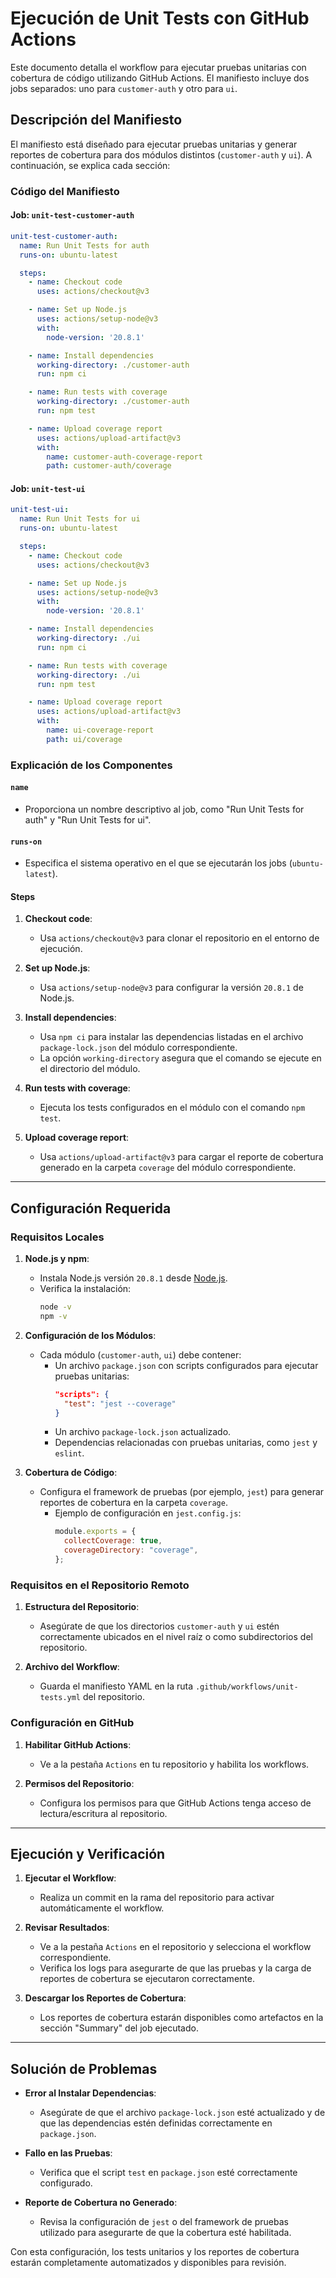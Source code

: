 # Ejecución de Unit Tests con GitHub Actions

Este documento detalla el workflow para ejecutar pruebas unitarias con cobertura de código utilizando GitHub Actions. El manifiesto incluye dos jobs separados: uno para `customer-auth` y otro para `ui`.

## Descripción del Manifiesto

El manifiesto está diseñado para ejecutar pruebas unitarias y generar reportes de cobertura para dos módulos distintos (`customer-auth` y `ui`). A continuación, se explica cada sección:

### Código del Manifiesto

#### Job: `unit-test-customer-auth`

```yaml
unit-test-customer-auth:
  name: Run Unit Tests for auth
  runs-on: ubuntu-latest

  steps:
    - name: Checkout code
      uses: actions/checkout@v3

    - name: Set up Node.js  
      uses: actions/setup-node@v3
      with:
        node-version: '20.8.1'

    - name: Install dependencies
      working-directory: ./customer-auth
      run: npm ci

    - name: Run tests with coverage
      working-directory: ./customer-auth
      run: npm test

    - name: Upload coverage report
      uses: actions/upload-artifact@v3
      with:
        name: customer-auth-coverage-report
        path: customer-auth/coverage
```

#### Job: `unit-test-ui`

```yaml
unit-test-ui:
  name: Run Unit Tests for ui
  runs-on: ubuntu-latest

  steps:
    - name: Checkout code
      uses: actions/checkout@v3

    - name: Set up Node.js  
      uses: actions/setup-node@v3
      with:
        node-version: '20.8.1'

    - name: Install dependencies
      working-directory: ./ui
      run: npm ci

    - name: Run tests with coverage
      working-directory: ./ui
      run: npm test

    - name: Upload coverage report
      uses: actions/upload-artifact@v3
      with:
        name: ui-coverage-report
        path: ui/coverage
```

### Explicación de los Componentes

#### **`name`**
- Proporciona un nombre descriptivo al job, como "Run Unit Tests for auth" y "Run Unit Tests for ui".

#### **`runs-on`**
- Especifica el sistema operativo en el que se ejecutarán los jobs (`ubuntu-latest`).

#### Steps
1. **Checkout code**:
   - Usa `actions/checkout@v3` para clonar el repositorio en el entorno de ejecución.

2. **Set up Node.js**:
   - Usa `actions/setup-node@v3` para configurar la versión `20.8.1` de Node.js.

3. **Install dependencies**:
   - Usa `npm ci` para instalar las dependencias listadas en el archivo `package-lock.json` del módulo correspondiente.
   - La opción `working-directory` asegura que el comando se ejecute en el directorio del módulo.

4. **Run tests with coverage**:
   - Ejecuta los tests configurados en el módulo con el comando `npm test`.

5. **Upload coverage report**:
   - Usa `actions/upload-artifact@v3` para cargar el reporte de cobertura generado en la carpeta `coverage` del módulo correspondiente.

---

## Configuración Requerida

### Requisitos Locales

1. **Node.js y npm**:
   - Instala Node.js versión `20.8.1` desde [Node.js](https://nodejs.org/).
   - Verifica la instalación:
     ```bash
     node -v
     npm -v
     ```

2. **Configuración de los Módulos**:
   - Cada módulo (`customer-auth`, `ui`) debe contener:
     - Un archivo `package.json` con scripts configurados para ejecutar pruebas unitarias:
       ```json
       "scripts": {
         "test": "jest --coverage"
       }
       ```
     - Un archivo `package-lock.json` actualizado.
     - Dependencias relacionadas con pruebas unitarias, como `jest` y `eslint`.

3. **Cobertura de Código**:
   - Configura el framework de pruebas (por ejemplo, `jest`) para generar reportes de cobertura en la carpeta `coverage`.
     - Ejemplo de configuración en `jest.config.js`:
       ```javascript
       module.exports = {
         collectCoverage: true,
         coverageDirectory: "coverage",
       };
       ```

### Requisitos en el Repositorio Remoto

1. **Estructura del Repositorio**:
   - Asegúrate de que los directorios `customer-auth` y `ui` estén correctamente ubicados en el nivel raíz o como subdirectorios del repositorio.

2. **Archivo del Workflow**:
   - Guarda el manifiesto YAML en la ruta `.github/workflows/unit-tests.yml` del repositorio.

### Configuración en GitHub

1. **Habilitar GitHub Actions**:
   - Ve a la pestaña `Actions` en tu repositorio y habilita los workflows.

2. **Permisos del Repositorio**:
   - Configura los permisos para que GitHub Actions tenga acceso de lectura/escritura al repositorio.

---

## Ejecución y Verificación

1. **Ejecutar el Workflow**:
   - Realiza un commit en la rama del repositorio para activar automáticamente el workflow.

2. **Revisar Resultados**:
   - Ve a la pestaña `Actions` en el repositorio y selecciona el workflow correspondiente.
   - Verifica los logs para asegurarte de que las pruebas y la carga de reportes de cobertura se ejecutaron correctamente.

3. **Descargar los Reportes de Cobertura**:
   - Los reportes de cobertura estarán disponibles como artefactos en la sección "Summary" del job ejecutado.

---

## Solución de Problemas

- **Error al Instalar Dependencias**:
  - Asegúrate de que el archivo `package-lock.json` esté actualizado y de que las dependencias estén definidas correctamente en `package.json`.

- **Fallo en las Pruebas**:
  - Verifica que el script `test` en `package.json` esté correctamente configurado.

- **Reporte de Cobertura no Generado**:
  - Revisa la configuración de `jest` o del framework de pruebas utilizado para asegurarte de que la cobertura esté habilitada.

Con esta configuración, los tests unitarios y los reportes de cobertura estarán completamente automatizados y disponibles para revisión.

